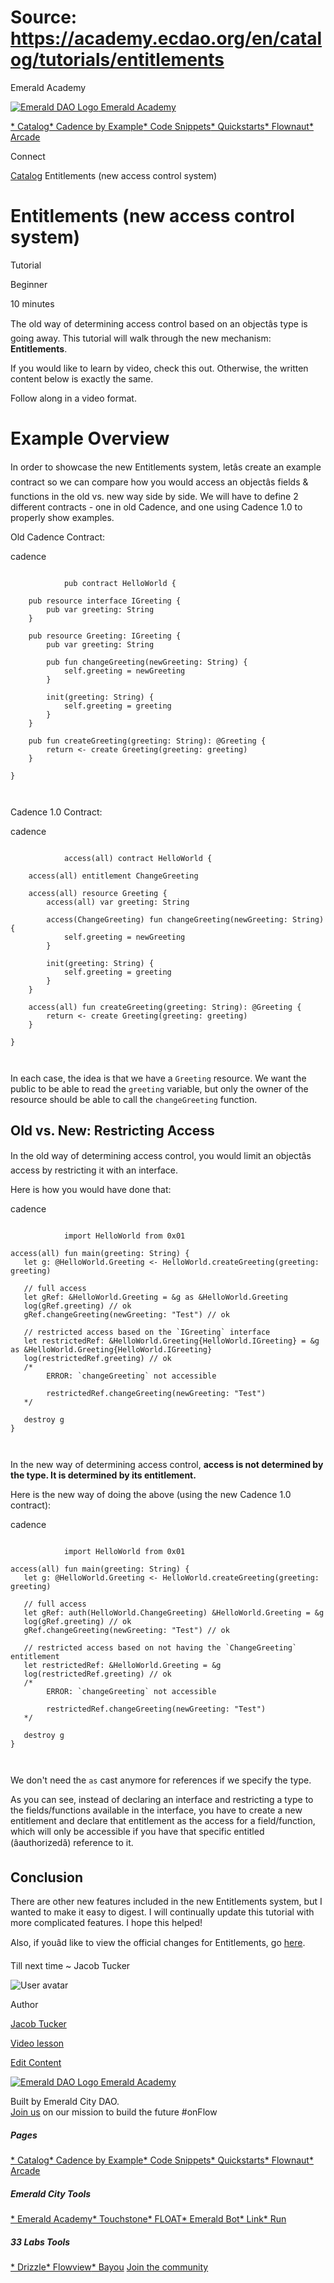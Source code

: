 # Source: https://academy.ecdao.org/en/catalog/tutorials/entitlements




















Emerald Academy


[![Emerald DAO Logo](/ea-logo.png)
Emerald Academy](/en/)

[* Catalog](/en/catalog)[* Cadence by Example](/en/cadence-by-example)[* Code Snippets](/en/snippets)[* Quickstarts](/en/quickstarts)[* Flownaut](https://flownaut.ecdao.org)[* Arcade](https://arcade.ecdao.org)

Connect



[Catalog](/en/catalog)
Entitlements (new access control system)

# Entitlements (new access control system)


Tutorial

Beginner

10 minutes



The old way of determining access control based on an objectâs type is going away. This tutorial will walk through the new mechanism: **Entitlements**.

If you would like to learn by video, check this out. Otherwise, the written content below is exactly the same.

  

Follow along in a video format.
# Example Overview

In order to showcase the new Entitlements system, letâs create an example contract so we can compare how you would access an objectâs fields & functions in the old vs. new way side by side. We will have to define 2 different contracts - one in old Cadence, and one using Cadence 1.0 to properly show examples.

Old Cadence Contract:

cadence
```
		
			pub contract HelloWorld {

    pub resource interface IGreeting {
        pub var greeting: String
    }

    pub resource Greeting: IGreeting {
        pub var greeting: String

        pub fun changeGreeting(newGreeting: String) {
            self.greeting = newGreeting
        }

        init(greeting: String) {
            self.greeting = greeting
        }
    }

    pub fun createGreeting(greeting: String): @Greeting {
        return <- create Greeting(greeting: greeting)
    }

}
		 
	
```

Cadence 1.0 Contract:

cadence
```
		
			access(all) contract HelloWorld {

    access(all) entitlement ChangeGreeting

    access(all) resource Greeting {
        access(all) var greeting: String

        access(ChangeGreeting) fun changeGreeting(newGreeting: String) {
            self.greeting = newGreeting
        }

        init(greeting: String) {
            self.greeting = greeting
        }
    }

    access(all) fun createGreeting(greeting: String): @Greeting {
        return <- create Greeting(greeting: greeting)
    }

}
		 
	
```

In each case, the idea is that we have a `Greeting` resource. We want the public to be able to read the `greeting` variable, but only the owner of the resource should be able to call the `changeGreeting` function.

## Old vs. New: Restricting Access

In the old way of determining access control, you would limit an objectâs access by restricting it with an interface.

Here is how you would have done that:

cadence
```
		
			import HelloWorld from 0x01

access(all) fun main(greeting: String) {
   let g: @HelloWorld.Greeting <- HelloWorld.createGreeting(greeting: greeting)

   // full access
   let gRef: &HelloWorld.Greeting = &g as &HelloWorld.Greeting
   log(gRef.greeting) // ok
   gRef.changeGreeting(newGreeting: "Test") // ok

   // restricted access based on the `IGreeting` interface
   let restrictedRef: &HelloWorld.Greeting{HelloWorld.IGreeting} = &g as &HelloWorld.Greeting{HelloWorld.IGreeting}
   log(restrictedRef.greeting) // ok
   /*
        ERROR: `changeGreeting` not accessible

        restrictedRef.changeGreeting(newGreeting: "Test")
   */

   destroy g
}
		 
	
```

In the new way of determining access control, **access is not determined by the type. It is determined by its entitlement.**

Here is the new way of doing the above (using the new Cadence 1.0 contract):

cadence
```
		
			import HelloWorld from 0x01

access(all) fun main(greeting: String) {
   let g: @HelloWorld.Greeting <- HelloWorld.createGreeting(greeting: greeting)

   // full access
   let gRef: auth(HelloWorld.ChangeGreeting) &HelloWorld.Greeting = &g
   log(gRef.greeting) // ok
   gRef.changeGreeting(newGreeting: "Test") // ok

   // restricted access based on not having the `ChangeGreeting` entitlement
   let restrictedRef: &HelloWorld.Greeting = &g
   log(restrictedRef.greeting) // ok
   /*
        ERROR: `changeGreeting` not accessible

        restrictedRef.changeGreeting(newGreeting: "Test")
   */

   destroy g
}
		 
	
```

We don't need the `as` cast anymore for references if we specify the type.

As you can see, instead of declaring an interface and restricting a type to the fields/functions available in the interface, you have to create a new entitlement and declare that entitlement as the access for a field/function, which will only be accessible if you have that specific entitled (âauthorizedâ) reference to it.

## Conclusion

There are other new features included in the new Entitlements system, but I wanted to make it easy to digest. I will continually update this tutorial with more complicated features. I hope this helped!

Also, if youâd like to view the official changes for Entitlements, go [here](https://forum.flow.com/t/update-on-cadence-1-0/5197#entitlements-and-safe-down-casting-40).

Till next time ~ Jacob Tucker


![User avatar](/avatars/jacob.jpeg)

Author

[Jacob Tucker](https://twitter.com/jacobmtucker)




[Video lesson](#)

[Edit Content](https://github.com/emerald-dao/emerald-academy-v2/tree/main/src/lib/content/tutorials/entitlements/en/readme.md)


[![Emerald DAO Logo](/ea-logo.png)
Emerald Academy](/en/)

Built by Emerald City DAO.  
[Join us](https://discord.gg/emerald-city-906264258189332541) on our mission to build the future #onFlow


##### Pages

[* Catalog](/en/catalog)[* Cadence by Example](/en/cadence-by-example)[* Code Snippets](/en/snippets)[* Quickstarts](/en/quickstarts)[* Flownaut](https://flownaut.ecdao.org)[* Arcade](https://arcade.ecdao.org)
##### Emerald City Tools

[* Emerald Academy](https://academy.ecdao.org/)[* Touchstone](https://touchstone.city/)[* FLOAT](https://floats.city/)[* Emerald Bot](https://bot.ecdao.org/)[* Link](https://link.ecdao.org/)[* Run](https://run.ecdao.org/)
##### 33 Labs Tools

[* Drizzle](https://drizzle33.app/)[* Flowview](https://flowview.app/)[* Bayou](https://bayou33.app/)
[Join the community](https://discord.gg/emerald-city-906264258189332541)



